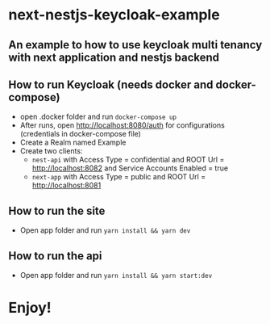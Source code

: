 # next-nestjs-keycloak-example
## An example to how to use keycloak multi tenancy with next application and nestjs backend

## How to run Keycloak (needs docker and docker-compose)
- open .docker folder and run `docker-compose up`
- After runs, open [http://localhost:8080/auth]() for configurations (credentials in docker-compose file)
- Create a Realm named Example
- Create two clients: 
  - `nest-api` with Access Type = confidential and ROOT Url = [http://localhost:8082]() and Service Accounts Enabled = true
  - `next-app` with Access Type = public and ROOT Url = [http://localhost:8081]()
  
## How to run the site
- Open app folder and run `yarn install && yarn dev`

## How to run the api
- Open app folder and run `yarn install && yarn start:dev`

# Enjoy!
